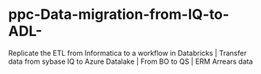 # ppc-Data-migration-from-IQ-to-ADL-
Replicate the ETL from Informatica to a workflow in Databricks | Transfer data from sybase IQ to Azure Datalake | From BO to QS | ERM Arrears data
